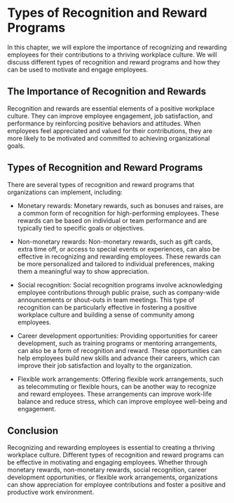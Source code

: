 Types of Recognition and Reward Programs
========================================================================================

In this chapter, we will explore the importance of recognizing and rewarding employees for their contributions to a thriving workplace culture. We will discuss different types of recognition and reward programs and how they can be used to motivate and engage employees.

The Importance of Recognition and Rewards
-----------------------------------------

Recognition and rewards are essential elements of a positive workplace culture. They can improve employee engagement, job satisfaction, and performance by reinforcing positive behaviors and attitudes. When employees feel appreciated and valued for their contributions, they are more likely to be motivated and committed to achieving organizational goals.

Types of Recognition and Reward Programs
----------------------------------------

There are several types of recognition and reward programs that organizations can implement, including:

* Monetary rewards: Monetary rewards, such as bonuses and raises, are a common form of recognition for high-performing employees. These rewards can be based on individual or team performance and are typically tied to specific goals or objectives.

* Non-monetary rewards: Non-monetary rewards, such as gift cards, extra time off, or access to special events or experiences, can also be effective in recognizing and rewarding employees. These rewards can be more personalized and tailored to individual preferences, making them a meaningful way to show appreciation.

* Social recognition: Social recognition programs involve acknowledging employee contributions through public praise, such as company-wide announcements or shout-outs in team meetings. This type of recognition can be particularly effective in fostering a positive workplace culture and building a sense of community among employees.

* Career development opportunities: Providing opportunities for career development, such as training programs or mentoring arrangements, can also be a form of recognition and reward. These opportunities can help employees build new skills and advance their careers, which can improve their job satisfaction and loyalty to the organization.

* Flexible work arrangements: Offering flexible work arrangements, such as telecommuting or flexible hours, can be another way to recognize and reward employees. These arrangements can improve work-life balance and reduce stress, which can improve employee well-being and engagement.

Conclusion
----------

Recognizing and rewarding employees is essential to creating a thriving workplace culture. Different types of recognition and reward programs can be effective in motivating and engaging employees. Whether through monetary rewards, non-monetary rewards, social recognition, career development opportunities, or flexible work arrangements, organizations can show appreciation for employee contributions and foster a positive and productive work environment.
